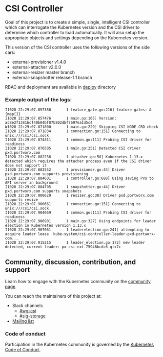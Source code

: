 # CSI Controller
Goal of this project is to create a simple, single, intelligent CSI controller
which can interrogate the Kubernetes version and the CSI driver to
determine which controller to load automatically. It will also setup the
appropriate objects and settings depending on the Kubernetes version.

This version of the CSI controller uses the following versions of the side cars:

* external-provisioner v1.4.0
* external-attacher v2.0.0
* external-resizer master branch
* external-snapshotter release-1.1 branch

RBAC and deployment are available in [deploy](https://github.com/lpabon/csi-controller/tree/master/deploy/kubernetes) directory

### Example output of the logs:

```
I1028 22:29:07.857386       1 feature_gate.go:216] feature gates: &{map[]}
I1028 22:29:07.857476       1 main.go:165] Version: ac8e2f1381bcf40b04bf87b802dbf76976a1d5c4
W1028 22:29:07.871800       1 main.go:229] Skipping CSI NODE CRD check
I1028 22:29:07.871834       1 connection.go:151] Connecting to unix:///csi/csi.sock
I1028 22:29:07.874311       1 common.go:111] Probing CSI driver for readiness
I1028 22:29:07.876505       1 main.go:251] Detected CSI driver pxd.portworx.com
I1028 22:29:07.882236       1 attacher.go:58] Kubernetes 1.13.x detected which requires the attacher process even if the CSI driver does not support it
I1028 22:29:07.882552       1 provisioner.go:44] Driver pxd.portworx.com supports provisioning
I1028 22:29:07.884601       1 controller.go:680] Using saving PVs to API server in background
I1028 22:29:07.884705       1 snapshotter.go:44] Driver pxd.portworx.com supports snapshots
I1028 22:29:07.900629       1 resizer.go:38] Driver pxd.portworx.com supports resize
I1028 22:29:07.900661       1 connection.go:151] Connecting to unix:///csi/csi.sock
I1028 22:29:07.904069       1 common.go:111] Probing CSI driver for readiness
I1028 22:29:07.906901       1 main.go:327] Using endpoints for leader election in Kubernetes version 1.13.x
I1028 22:29:07.907061       1 leaderelection.go:241] attempting to acquire leader lease  kube-system/csi-controller-leader-pxd-portworx-com...
I1028 22:29:07.915215       1 leader_election.go:172] new leader detected, current leader: px-csi-ext-75948bcdc6-qtx7c
```

## Community, discussion, contribution, and support

Learn how to engage with the Kubernetes community on the [community page](http://kubernetes.io/community/).

You can reach the maintainers of this project at:

* Slack channels
  * [#wg-csi](https://kubernetes.slack.com/messages/wg-csi)
  * [#sig-storage](https://kubernetes.slack.com/messages/sig-storage)
* [Mailing list](https://groups.google.com/forum/#!forum/kubernetes-sig-storage)

### Code of conduct

Participation in the Kubernetes community is governed by the [Kubernetes Code of Conduct](code-of-conduct.md).
